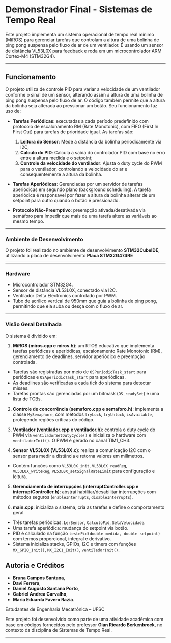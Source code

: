 # Demonstrador Final - Sistemas de Tempo Real

Este projeto implementa um sistema operacional de tempo real mínimo (MiROS) para gerenciar tarefas que controlam a altura de uma bolinha de ping pong suspensa pelo fluxo de ar de um ventilador. É usando um sensor de distância VL53L0X para feedback e roda em um microcontrolador ARM Cortex-M4 (STM32G4).

---
## Funcionamento

O projeto utiliza de controle PID para variar a velocidade de um ventilador conforme o sinal de um sensor, alterando assim a altura de uma bolinha de ping pong suspensa pelo fluxo de ar. O código também permite que a altura da bolinha seja alterada ao pressionar um botão.
Seu funcionamento faz uso de:

- **Tarefas Periódicas**: executadas a cada período predefinido com protocolo de escalonamento RM (Rate Monotonic), com FIFO (First In First Out) para tarefas de prioridade igual.  As tarefas são:

  1. **Leitura do Sensor**: Mede a distância da bolinha periodicamente via I2C;
  2. **Calculo do PID**: Calcula a saída do controlador PID com base no erro entre a altura medida e o setpoint;
  3. **Controle da velocidade do ventilador**: Ajusta o duty cycle do PWM para o ventilador, controlando a velocidade do ar e consequentemente a altura da bolinha.

- **Tarefas Aperiódicas**: Gerenciadas por um servidor de tarefas aperiódicas em segundo plano (background scheduling).  A tarefa aperiódica é responsavel por fazer a altura da bolinha alterar de um setpoint para outro quando o botão é pressionado.

- **Protocolo Não-Preemptivo**: preempção ativada/desativada via semáforo para impedir que mais de uma tarefa altere as variáveis ao mesmo tempo.

---
### Ambiente de Desenvolvimento

O projeto foi realizado no ambiente de desenvolvimento **STM32CubeIDE**, utilizando a placa de desenvolvimento **Placa STM32G474RE**

---
### Hardware

  - Microcontrolador STM32G4.
  - Sensor de distância VL53L0X, conectado via I2C.
  - Ventilador Delta Electronics controlado por PWM.
  - Tubo de acrílico vertical de 950mm que guia a bolinha de ping pong, permitindo que ela suba ou desça com o fluxo de ar.

---
### Visão Geral Detalhada

O sistema é dividido em:

1. **MiROS (miros.cpp e miros.h)**: um RTOS educativo que implementa tarefas periódicas e aperiódicas, escalonamento Rate Monotonic (RM), gerenciamento de deadlines, servidor aperiódico e preempção controlada.
  - Tarefas são registradas por meio de `OSPeriodicTask_start` para periódicas e `OSAperiodicTask_start` para aperiódicas.
  - As deadlines são verificadas a cada tick do sistema para detectar misses.
  - Tarefas prontas são gerenciadas por um bitmask (`OS_readySet`) e uma lista de TCBs.

2. **Controle de concorrência (semaforo.cpp e semaforo.h)**: implementa a classe `MySemaphore`, com métodos `tryLock`, `tryUnlock`, `isAvailable`, protegendo regiões críticas do código.

3. **Ventilador (ventilador.cpp e ventilador.h)**: controla o duty cycle do PWM via `ventiladorSetDutyCycle()` e inicializa o hardware com `ventiladorInit()`. O PWM é gerado no canal TIM1_CH3.

4. **Sensor VL53L0X (VL53L0X.c)**: realiza a comunicação I2C com o sensor para medir a distância e retorna valores em milímetros.
  - Contém funções como `VL53L0X_init`, `VL53L0X_readReg`, `VL53L0X_writeReg`, `VL53L0X_setSignalRateLimit` para configuração e leitura.

5. **Gerenciamento de interrupções (interruptController.cpp e interruptController.h)**: abstrai habilitar/desabilitar interrupções com métodos seguros (`enableInterrupts`, `disableInterrupts`).

6. **main.cpp**: inicializa o sistema, cria as tarefas e define o comportamento geral.

  - Três tarefas periódicas: `LerSensor`, `CalculoPid`, `SetaVelocidade`.
  - Uma tarefa aperiódica: mudança do setpoint via botão.
  - PID é calculado na função `testePid(double medida, double setpoint)` com termos proporcional, integral e derivativo.
  - Sistema inicializa stacks, GPIOs, I2C e timers com funções `MX_GPIO_Init()`, `MX_I2C1_Init()`, `ventiladorInit()`.

## Autoria e Créditos

- **Bruna Campos Santana**,
- **Davi Ferrera**,
- **Daniel Augusto Santana Porto**,
- **Gabriel Andrea Carvalho**,
- **Maria Eduarda Favero Razia**.

Estudantes de Engenharia Mecatrônica – UFSC  

Este projeto foi desenvolvido como parte de uma atividade acadêmica com base em códigos fornecidos pelo professor **Gian Ricardo Berkenbrock**, no contexto da disciplina de Sistemas de Tempo Real.

---
